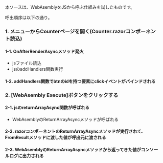 本ソースは、WebAsemblyをJSから呼ぶ仕組みを試したものです。

呼出順序は以下の通り。
### 1. メニューからCounterページを開く(Counter.razorコンポーネント読込)
#### 1-1. OnAfterRenderAsyncメソッド発火
- jsファイル読込
- jsのaddHandlers関数実行
#### 1-2. addHandlers関数でbtnのidを持つ要素にclickイベントがバインドされる

### 2. [WebAsembly Execute]ボタンをクリックする
#### 2-1. jsのreturnArrayAsync関数が呼ばれる
- WebAsemblyのReturnArrayAsyncメソッドが呼ばれる
#### 2-2. razorコンポーネントのReturnArrayAsyncメソッドが実行されて、FromResultメソッドに渡した値が呼出元に渡される
#### 2-3. WebAsemblyのReturnArrayAsyncメソッドから返ってきた値がコンソールログに出力される
